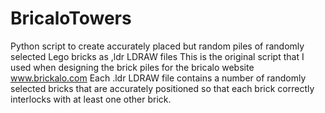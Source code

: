 # BricaloTowers
Python script to create accurately placed but random piles of randomly selected Lego bricks as ,ldr LDRAW files
This is the original script that I used when designing the brick piles for the bricalo website www.brickalo.com Each .ldr LDRAW file contains a number of randomly selected bricks that are accurately positioned so that each brick correctly interlocks with at least one other brick.
